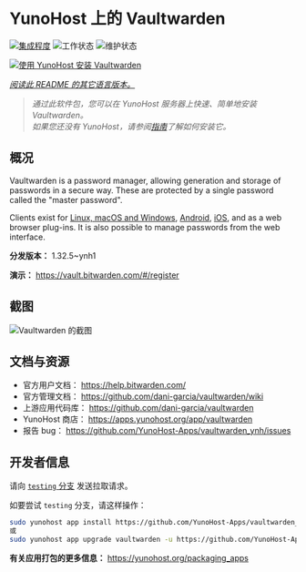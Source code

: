 <!--
注意：此 README 由 <https://github.com/YunoHost/apps/tree/master/tools/readme_generator> 自动生成
请勿手动编辑。
-->

# YunoHost 上的 Vaultwarden

[![集成程度](https://dash.yunohost.org/integration/vaultwarden.svg)](https://ci-apps.yunohost.org/ci/apps/vaultwarden/) ![工作状态](https://ci-apps.yunohost.org/ci/badges/vaultwarden.status.svg) ![维护状态](https://ci-apps.yunohost.org/ci/badges/vaultwarden.maintain.svg)

[![使用 YunoHost 安装 Vaultwarden](https://install-app.yunohost.org/install-with-yunohost.svg)](https://install-app.yunohost.org/?app=vaultwarden)

*[阅读此 README 的其它语言版本。](./ALL_README.md)*

> *通过此软件包，您可以在 YunoHost 服务器上快速、简单地安装 Vaultwarden。*  
> *如果您还没有 YunoHost，请参阅[指南](https://yunohost.org/install)了解如何安装它。*

## 概况

Vaultwarden is a password manager, allowing generation and storage of passwords in a secure way. These are protected by a single password called the "master password".

Clients exist for [Linux, macOS and Windows](https://bitwarden.com/#download), [Android](https://play.google.com/store/apps/details?id=com.x8bit.bitwarden), [iOS](https://itunes.apple.com/app/bitwarden-free-password-manager/id1137397744?mt=8), and as a web browser plug-ins. It is also possible to manage passwords from the web interface.


**分发版本：** 1.32.5~ynh1

**演示：** <https://vault.bitwarden.com/#/register>

## 截图

![Vaultwarden 的截图](./doc/screenshots/screenshot1.png)

## 文档与资源

- 官方用户文档： <https://help.bitwarden.com/>
- 官方管理文档： <https://github.com/dani-garcia/vaultwarden/wiki>
- 上游应用代码库： <https://github.com/dani-garcia/vaultwarden>
- YunoHost 商店： <https://apps.yunohost.org/app/vaultwarden>
- 报告 bug： <https://github.com/YunoHost-Apps/vaultwarden_ynh/issues>

## 开发者信息

请向 [`testing` 分支](https://github.com/YunoHost-Apps/vaultwarden_ynh/tree/testing) 发送拉取请求。

如要尝试 `testing` 分支，请这样操作：

```bash
sudo yunohost app install https://github.com/YunoHost-Apps/vaultwarden_ynh/tree/testing --debug
或
sudo yunohost app upgrade vaultwarden -u https://github.com/YunoHost-Apps/vaultwarden_ynh/tree/testing --debug
```

**有关应用打包的更多信息：** <https://yunohost.org/packaging_apps>
